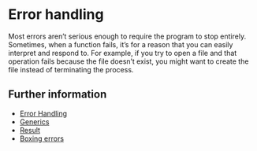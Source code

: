 # Error handling

Most errors aren’t serious enough to require the program to stop entirely.
Sometimes, when a function fails, it’s for a reason that you can easily interpret and respond to.
For example, if you try to open a file and that operation fails because the file doesn’t exist, you might want to create the file instead of terminating the process.

## Further information

- [Error Handling](https://rust-book.cs.brown.edu/book/ch09-02-recoverable-errors-with-result.html)
- [Generics](https://rust-book.cs.brown.edu/book/ch10-01-syntax.html)
- [Result](https://rust-book.cs.brown.edu/rust-by-example/error/result.html)
- [Boxing errors](https://rust-book.cs.brown.edu/rust-by-example/error/multiple_error_types/boxing_errors.html)
